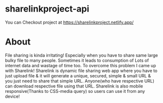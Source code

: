 # sharelinkproject-api 
You can Checkout project at 
https://sharelinkproject.netlify.app/

# About
File sharing is kinda irritating! Especially when you have to share same large bulky file to many people. Sometimes it leads to consumption of Lots of internet data and wastage of time too. To overcome this problem I came up with Sharelink! Sharelink is dynamic file sharing web app where you have to just upload file & it will generate a unique, secured, simple & small URL & you just need to share that simple URL. Anyone(who have respective URL) can download respective file using that URL. Sharelink is also mobile responsive(Thanks to CSS-media query) so users can use it from any device!



